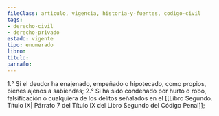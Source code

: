 ```yaml
---
fileClass: articulo, vigencia, historia-y-fuentes, codigo-civil
tags:
- derecho-civil
- derecho-privado
estado: vigente
tipo: enumerado
libro:
titulo:
parrafo:
---
```

1.° Si el deudor ha enajenado, empeñado o hipotecado, como propios, bienes ajenos a sabiendas; 2.° Si ha sido condenado por hurto o robo, falsificación o cualquiera de los delitos señalados en el [[Libro Segundo. Título IX| Párrafo 7 del Título IX del Libro Segundo del Código Penal]];